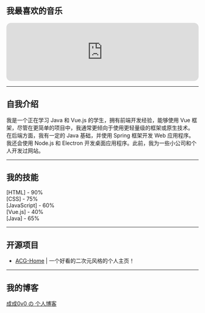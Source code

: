 ## 我最喜欢的音乐
<iframe style="border-radius: 12px" src="https://open.spotify.com/embed/track/1yt4wO7dKCwsfjch8SN9aU?utm_source=generator" width="100%" height="152" frameborder="0" allowfullscreen="" allow="autoplay; clipboard-write; encrypted-mfullscreen; picture-in-picture" loading="lazy"></iframe>

---

## 自我介绍
我是一个正在学习 Java 和 Vue.js 的学生，拥有前端开发经验，能够使用 Vue 框架，尽管在更简单的项目中，我通常更倾向于使用更轻量级的框架或原生技术。  
在后端方面，我有一定的 Java 基础，并使用 Spring 框架开发 Web 应用程序。  
我还会使用 Node.js 和 Electron 开发桌面应用程序。此前，我为一些小公司和个人开发过网站。

---

## 我的技能
[HTML] - 90%  
[CSS] - 75%  
[JavaScript] - 60%  
[Vue.js] - 40%  
[Java] - 65%

---

## 开源项目
- [ACG-Home](https://github.com/ChengCheng0v0/ACG-Home) | 一个好看的二次元风格的个人主页！

---

## 我的博客
[成成0v0 の 个人博客](https://github.com/ChengCheng0v0/ACG-Home)
